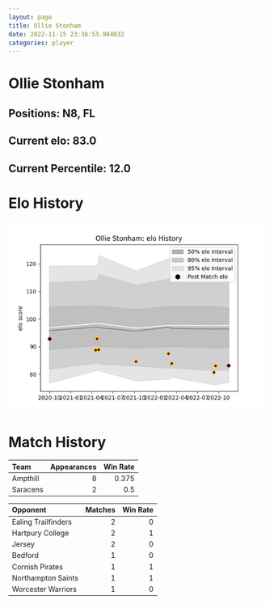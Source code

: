 ```yaml
---  
layout: page  
title: Ollie Stonham  
date: 2022-11-15 23:38:53.984032  
categories: player  
---
```

# Ollie Stonham

## Positions: N8, FL

## Current elo: 83.0

## Current Percentile: 12.0

# Elo History


![elo history](history_OllieStonham.png)
# Match History


| Team     |   Appearances |   Win Rate |
|:---------|--------------:|-----------:|
| Ampthill |             8 |      0.375 |
| Saracens |             2 |      0.5   |

| Opponent            |   Matches |   Win Rate |
|:--------------------|----------:|-----------:|
| Ealing Trailfinders |         2 |          0 |
| Hartpury College    |         2 |          1 |
| Jersey              |         2 |          0 |
| Bedford             |         1 |          0 |
| Cornish Pirates     |         1 |          1 |
| Northampton Saints  |         1 |          1 |
| Worcester Warriors  |         1 |          0 |